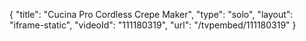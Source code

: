 {
    "title": "Cucina Pro Cordless Crepe Maker",
    "type": "solo",
    "layout": "iframe-static",
    "videoId": "111180319",
    "url": "\/tvpembed\/111180319"
}